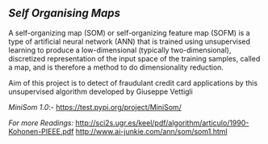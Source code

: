 *Self Organising Maps*
---------------------

A self-organizing map (SOM) or self-organizing feature map (SOFM) is a type of artificial neural network (ANN) that is trained using unsupervised learning to produce a low-dimensional (typically two-dimensional), discretized representation of the input space of the training samples, called a map, and is therefore a method to do dimensionality reduction.


Aim of this project is to detect of fraudulant credit card applications by this unsupervised algorithm developed by Giuseppe Vettigli

*MiniSom 1.0*:- https://test.pypi.org/project/MiniSom/

*For more Readings:*
http://sci2s.ugr.es/keel/pdf/algorithm/articulo/1990-Kohonen-PIEEE.pdf
http://www.ai-junkie.com/ann/som/som1.html
